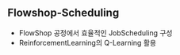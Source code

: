 ## Flowshop-Scheduling
- FlowShop 공정에서 효율적인 JobScheduling 구성
- ReinforcementLearning의 Q-Learning 활용
